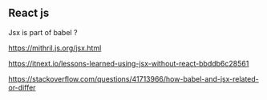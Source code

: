 ## React js
Jsx is part of babel ?

https://mithril.js.org/jsx.html

https://itnext.io/lessons-learned-using-jsx-without-react-bbddb6c28561

https://stackoverflow.com/questions/41713966/how-babel-and-jsx-related-or-differ
